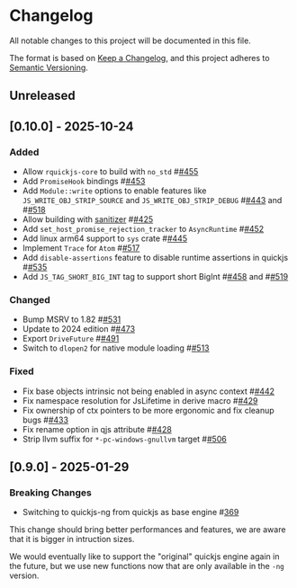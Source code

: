 # Changelog

All notable changes to this project will be documented in this file.

The format is based on [Keep a Changelog](https://keepachangelog.com/en/1.0.0/),
and this project adheres to [Semantic Versioning](https://semver.org/spec/v2.0.0.html).

## Unreleased

## [0.10.0] - 2025-10-24

### Added

- Allow `rquickjs-core` to build with `no_std` #[#455](https://github.com/DelSkayn/rquickjs/pull/455)
- Add `PromiseHook` bindings #[#453](https://github.com/DelSkayn/rquickjs/pull/453)
- Add `Module::write` options to enable features like `JS_WRITE_OBJ_STRIP_SOURCE` and `JS_WRITE_OBJ_STRIP_DEBUG` #[#443](https://github.com/DelSkayn/rquickjs/pull/443) and #[#518](https://github.com/DelSkayn/rquickjs/pull/518)
- Allow building with [sanitizer](https://doc.rust-lang.org/beta/unstable-book/compiler-flags/sanitizer.html) #[#425](https://github.com/DelSkayn/rquickjs/pull/425)
- Add `set_host_promise_rejection_tracker` to `AsyncRuntime` #[#452](https://github.com/DelSkayn/rquickjs/pull/452)
- Add linux arm64 support to `sys` crate #[#445](https://github.com/DelSkayn/rquickjs/pull/445)
- Implement `Trace` for `Atom` #[#517](https://github.com/DelSkayn/rquickjs/pull/517)
- Add `disable-assertions` feature to disable runtime assertions in quickjs #[#535](https://github.com/DelSkayn/rquickjs/pull/535)
- Add `JS_TAG_SHORT_BIG_INT` tag to support short BigInt #[#458](https://github.com/DelSkayn/rquickjs/pull/458) and #[#519](https://github.com/DelSkayn/rquickjs/pull/519)

### Changed

- Bump MSRV to 1.82 #[#531](https://github.com/DelSkayn/rquickjs/pull/531)
- Update to 2024 edition #[#473](https://github.com/DelSkayn/rquickjs/pull/473)
- Export `DriveFuture` #[#491](https://github.com/DelSkayn/rquickjs/pull/491)
- Switch to `dlopen2` for native module loading #[#513](https://github.com/DelSkayn/rquickjs/pull/513)

### Fixed

- Fix base objects intrinsic not being enabled in async context #[#442](https://github.com/DelSkayn/rquickjs/pull/442)
- Fix namespace resolution for JsLifetime in derive macro #[#429](https://github.com/DelSkayn/rquickjs/pull/429)
- Fix ownership of ctx pointers to be more ergonomic and fix cleanup bugs #[#433](https://github.com/DelSkayn/rquickjs/pull/433)
- Fix rename option in qjs attribute #[#428](https://github.com/DelSkayn/rquickjs/pull/428)
- Strip llvm suffix for `*-pc-windows-gnullvm` target #[#506](https://github.com/DelSkayn/rquickjs/pull/506)

## [0.9.0] - 2025-01-29

### Breaking Changes

- Switching to quickjs-ng from quickjs as base engine #[369](https://github.com/DelSkayn/rquickjs/pull/369)

This change should bring better performances and features, we are aware that it is bigger in intruction sizes.

We would eventually like to support the "original" quickjs engine again in the future, but we use new functions now that are only available in the `-ng` version.

